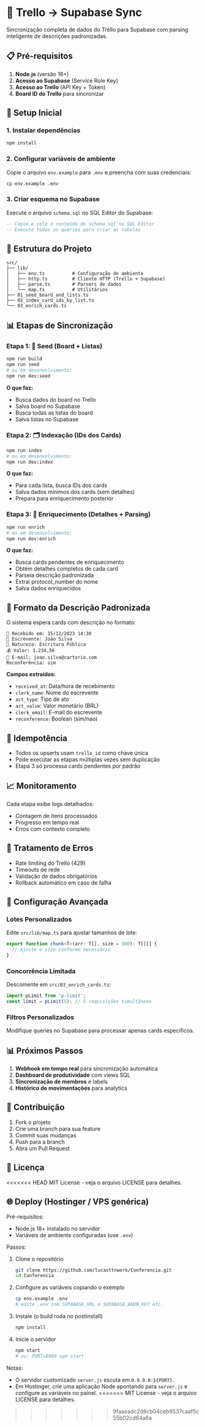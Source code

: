 # 🧱 Trello → Supabase Sync

Sincronização completa de dados do Trello para Supabase com parsing inteligente de descrições padronizadas.

## 📋 Pré-requisitos

1. **Node.js** (versão 16+)
2. **Acesso ao Supabase** (Service Role Key)
3. **Acesso ao Trello** (API Key + Token)
4. **Board ID do Trello** para sincronizar

## 🚀 Setup Inicial

### 1. Instalar dependências
```bash
npm install
```

### 2. Configurar variáveis de ambiente
Copie o arquivo `env.example` para `.env` e preencha com suas credenciais:

```bash
cp env.example .env
```

### 3. Criar esquema no Supabase
Execute o arquivo `schema.sql` no SQL Editor do Supabase:

```sql
-- Copie e cole o conteúdo de schema.sql no SQL Editor
-- Execute todas as queries para criar as tabelas
```

## 🔧 Estrutura do Projeto

```
src/
├── lib/
│   ├── env.ts          # Configuração de ambiente
│   ├── http.ts         # Cliente HTTP (Trello + Supabase)
│   ├── parse.ts        # Parsers de dados
│   └── map.ts          # Utilitários
├── 01_seed_board_and_lists.ts
├── 02_index_card_ids_by_list.ts
└── 03_enrich_cards.ts
```

## 📊 Etapas de Sincronização

### Etapa 1: 🧱 Seed (Board + Listas)
```bash
npm run build
npm run seed
# ou em desenvolvimento:
npm run dev:seed
```

**O que faz:**
- Busca dados do board no Trello
- Salva board no Supabase
- Busca todas as listas do board
- Salva listas no Supabase

### Etapa 2: 🗂️ Indexação (IDs dos Cards)
```bash
npm run index
# ou em desenvolvimento:
npm run dev:index
```

**O que faz:**
- Para cada lista, busca IDs dos cards
- Salva dados mínimos dos cards (sem detalhes)
- Prepara para enriquecimento posterior

### Etapa 3: 🔎 Enriquecimento (Detalhes + Parsing)
```bash
npm run enrich
# ou em desenvolvimento:
npm run dev:enrich
```

**O que faz:**
- Busca cards pendentes de enriquecimento
- Obtém detalhes completos de cada card
- Parseia descrição padronizada
- Extrai protocol_number do nome
- Salva dados enriquecidos

## 📝 Formato da Descrição Padronizada

O sistema espera cards com descrição no formato:

```
📆 Recebido em: 15/12/2023 14:30
👤 Escrevente: João Silva
💼 Natureza: Escritura Pública
💰 Valor: 1.234,56
📧 E-mail: joao.silva@cartorio.com
Reconferência: sim
```

**Campos extraídos:**
- `received_at`: Data/hora de recebimento
- `clerk_name`: Nome do escrevente
- `act_type`: Tipo de ato
- `act_value`: Valor monetário (BRL)
- `clerk_email`: E-mail do escrevente
- `reconference`: Boolean (sim/nao)

## 🔄 Idempotência

- Todos os upserts usam `trello_id` como chave única
- Pode executar as etapas múltiplas vezes sem duplicação
- Etapa 3 só processa cards pendentes por padrão

## 📈 Monitoramento

Cada etapa exibe logs detalhados:
- Contagem de itens processados
- Progresso em tempo real
- Erros com contexto completo

## 🚨 Tratamento de Erros

- Rate limiting do Trello (429)
- Timeouts de rede
- Validação de dados obrigatórios
- Rollback automático em caso de falha

## 🔧 Configuração Avançada

### Lotes Personalizados
Edite `src/lib/map.ts` para ajustar tamanhos de lote:

```typescript
export function chunk<T>(arr: T[], size = 300): T[][] {
  // Ajuste o size conforme necessário
}
```

### Concorrência Limitada
Descomente em `src/03_enrich_cards.ts`:

```typescript
import pLimit from 'p-limit';
const limit = pLimit(5); // 5 requisições simultâneas
```

### Filtros Personalizados
Modifique queries no Supabase para processar apenas cards específicos.

## 📊 Próximos Passos

1. **Webhook em tempo real** para sincronização automática
2. **Dashboard de produtividade** com views SQL
3. **Sincronização de membros** e labels
4. **Histórico de movimentações** para analytics

## 🤝 Contribuição

1. Fork o projeto
2. Crie uma branch para sua feature
3. Commit suas mudanças
4. Push para a branch
5. Abra um Pull Request

## 📄 Licença

<<<<<<< HEAD
MIT License - veja o arquivo LICENSE para detalhes. 

## 🌐 Deploy (Hostinger / VPS genérica)

Pré-requisitos:
- Node.js 18+ instalado no servidor
- Variáveis de ambiente configuradas (use `.env`)

Passos:
1. Clone o repositório
   ```bash
   git clone https://github.com/lucasttnwork/Conferencia.git
   cd Conferencia
   ```
2. Configure as variáveis copiando o exemplo
   ```bash
   cp env.example .env
   # edite .env com SUPABASE_URL e SUPABASE_ANON_KEY etc.
   ```
3. Instale (o build roda no postinstall)
   ```bash
   npm install
   ```
4. Inicie o servidor
   ```bash
   npm start
   # ou: PORT=8080 npm start
   ```

Notas:
- O servidor customizado `server.js` escuta em `0.0.0.0:${PORT}`.
- Em Hostinger, crie uma aplicação Node apontando para `server.js` e configure as variáveis no painel.
=======
MIT License - veja o arquivo LICENSE para detalhes. 
>>>>>>> 9faaeadc2d8cb04ceb8537caaf5c55b02cd64a6a
